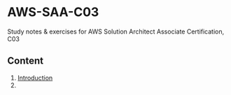 # AWS-SAA-C03
Study notes &amp; exercises for AWS Solution Architect Associate Certification, C03

## Content
 1. [Introduction](./00-introduction.md)
 2. 
